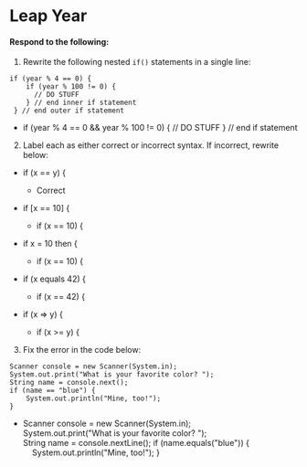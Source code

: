 # Leap Year
#### Respond to the following:

1. Rewrite the following nested `if()` statements in a single line:
  ```
  if (year % 4 == 0) {
      if (year % 100 != 0) {
        // DO STUFF
      } // end inner if statement
   } // end outer if statement
  ```
  * if (year % 4 == 0 && year % 100 != 0) {
        // DO STUFF
   } // end if statement


2. Label each as either correct or incorrect syntax. If incorrect, rewrite below:
  * if (x == y) {

    * Correct

  * if [x == 10] {

    * if (x == 10) {

  * if x = 10 then {

    * if (x == 10) {

  * if (x equals 42) {

    * if (x == 42) {

  * if (x => y) {

    * if (x >= y) {


3. Fix the error in the code below:

  ```
  Scanner console = new Scanner(System.in);
  System.out.print("What is your favorite color? ");
  String name = console.next();
  if (name == "blue") {
      System.out.println("Mine, too!");
  }
  ```

  * Scanner console = new Scanner(System.in);
  System.out.print("What is your favorite color? ");
  String name = console.nextLine();
  if (name.equals("blue")) {
      System.out.println("Mine, too!");
  }
